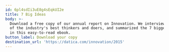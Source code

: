 ```yaml
---
id: 6pl4sdIi3uE8g4sEqkUI2e
title: 7 Big Ideas
body: >-
  Download a free copy of our annual report on Innovation. We interviewed some
  of the industry's best thinkers and doers, and summarized the 7 biggest ideas
  in this easy-to-read ebook.
button_label: Download your copy
destination_url: 'https://datica.com/innovation/2015'
---
```


  